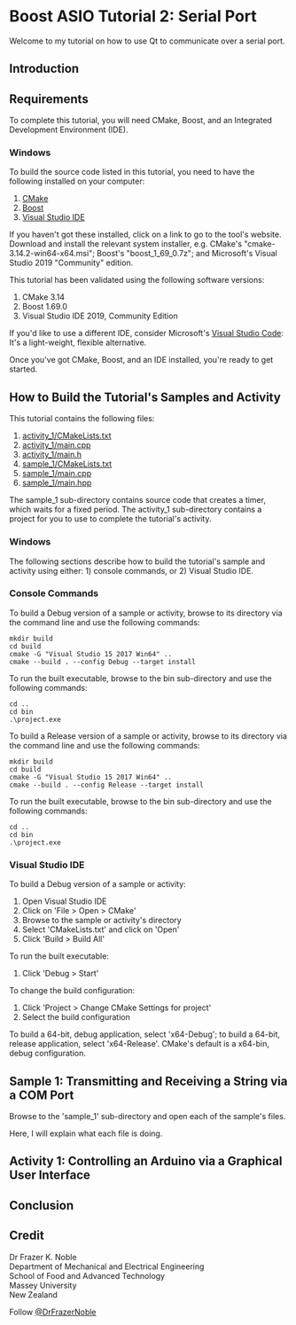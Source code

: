 # Boost ASIO Tutorial 2: Serial Port

Welcome to my tutorial on how to use Qt to communicate over a serial port.

## Introduction

## Requirements

To complete this tutorial, you will need CMake, Boost, and an Integrated Development Environment (IDE).

### Windows

To build the source code listed in this tutorial, you need to have the following installed on your computer:

1. [CMake](https://cmake.org/)
1. [Boost](https://www.boost.org/)
1. [Visual Studio IDE](https://visualstudio.microsoft.com/)

If you haven't got these installed, click on a link to go to the tool's website. Download and install the relevant system installer, e.g. CMake's "cmake-3.14.2-win64-x64.msi"; Boost's "boost_1_69_0.7z"; and Microsoft's Visual Studio 2019 "Community" edition.

This tutorial has been validated using the following software versions:

1. CMake 3.14
1. Boost 1.69.0
1. Visual Studio IDE 2019, Community Edition

If you'd like to use a different IDE, consider Microsoft's [Visual Studio Code](https://code.visualstudio.com/): It's a light-weight, flexible alternative.

Once you've got CMake, Boost, and an IDE installed, you're ready to get started.

## How to Build the Tutorial's Samples and Activity

This tutorial contains the following files:

1. [activity_1/CMakeLists.txt](./activity_1/CMakeLists.txt)
1. [activity_1/main.cpp](./activity_1/main.cpp)
1. [activity_1/main.h](./activity_1/main.h)
1. [sample_1/CMakeLists.txt](./sample_1/CMakeLists.txt)
1. [sample_1/main.cpp](./sample_1/main.cpp)
1. [sample_1/main.hpp](./sample_1/main.hpp)

The sample_1 sub-directory contains source code that creates a timer, which waits for a fixed period. The activity_1 sub-directory contains a project for you to use to complete the tutorial's activity.

### Windows

The following sections describe how to build the tutorial's sample and activity using either: 1) console commands, or 2) Visual Studio IDE.

### Console Commands

To build a Debug version of a sample or activity, browse to its directory via the command line and use the following commands:

    mkdir build
    cd build
    cmake -G "Visual Studio 15 2017 Win64" ..
    cmake --build . --config Debug --target install

To run the built executable, browse to the bin sub-directory and use the following commands:

    cd ..
    cd bin
    .\project.exe

To build a Release version of a sample or activity, browse to its directory via the command line and use the following commands:

    mkdir build
    cd build
    cmake -G "Visual Studio 15 2017 Win64" ..
    cmake --build . --config Release --target install

To run the built executable, browse to the bin sub-directory and use the following commands:

    cd ..
    cd bin
    .\project.exe

### Visual Studio IDE

To build a Debug version of a sample or activity:

1. Open Visual Studio IDE
1. Click on 'File > Open > CMake'
1. Browse to the sample or activity's directory
1. Select 'CMakeLists.txt' and click on 'Open'
1. Click 'Build > Build All'

To run the built executable:

1. Click 'Debug > Start'

To change the build configuration:

1. Click 'Project > Change CMake Settings for project'
1. Select the build configuration

To build a 64-bit, debug application, select 'x64-Debug'; to build a 64-bit, release application, select 'x64-Release'. CMake's default is a x64-bin, debug configuration.

## Sample 1: Transmitting and Receiving a String via a COM Port

Browse to the 'sample_1' sub-directory and open each of the sample's files.

Here, I will explain what each file is doing.




## Activity 1: Controlling an Arduino via a Graphical User Interface


## Conclusion

## Credit

Dr Frazer K. Noble  
Department of Mechanical and Electrical Engineering  
School of Food and Advanced Technology  
Massey University  
New Zealand  

Follow <a href="http://twitter.com/DrFrazerNoble" class="twitter-follow-button" data-show-count="false">@DrFrazerNoble</a>
<script src="http://platform.twitter.com/widgets.js" type="text/javascript"></script>